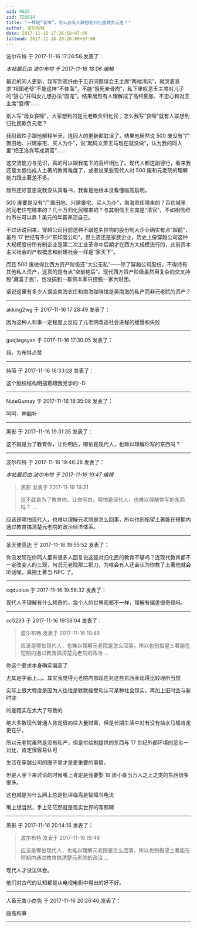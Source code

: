 ```yaml
---
aid: 9025
zid: 726814
title: "一样是“哀嚎”，怎么会有人联想到归化民欺负元老？"
author: 波尔布特
date: 2017-11-16 17:26:58+07:00
lastmod: 2017-11-16 20:26:00+07:00
---
```


波尔布特 于 2017-11-16 17:26:58 发表了：

_本帖最后由 波尔布特 于 2017-11-16 18:06 编辑_

最近的同人更新，我写到高纤由于见识问题误会王主席“两袖清风”，就哭着哀求“相国老爷”不能这样“不体面”，不能“饿死亲骨肉”，私下里叹息王主席对儿子的“狠心”并叫女儿想办法“固宠”。结果居然有人理解成了高纤膨胀、不忠心和对王主席“耍横”……

别人写“母女哀嚎”，大家想到的是元老欺负归化民；怎么我写“哀嚎”就有人联想到归化民欺负元老？

我耐着性子跟他解释半天，连同人的更新都耽误了，结果他居然说 500 废没有“广置田地、兴建豪宅、买人为仆”，说“起码文萧王马现在就没做”，认为我的同人里“把王洛宾写成清官”……

这交流能力与见识，真的可以跟我笔下的高纤相比了。现代人都这副德行，看来我还是太低估成人土著的教育难度了，或者说某些现代人对 500 废和元老院的理解能力跟土著差不多。

居然还好意思说我没认真看书，我看是他根本没看懂临高启明。

500 废要是没有“广置田地、兴建豪宅、买人为仆”，南海农庄哪来的？百仞城里的元老住宅哪来的？几十万归化民哪来的？与其相信王主席是“清官”，不如相信纽约市长可以靠 1 美元的年薪养活自己。

不过话说回来，穿越公司目前这种不跟姓名挂钩的股份制大企业确实有点“超前”，虽然 17 世纪有不少“东印度公司”，但主流还是家族企业，历史上像穿越公司这种大规模股份所有制企业是第二次工业革命中后期才在西方大规模流行的，此前资本主义社会的产权概念和封建社会一样是“家天下”。

而且 500 废做得比西方资产阶级还“大公无私”——除了穿越公司股份，不得持有其他私人资产，这真的是有点“空前绝后”。现代西方资产阶级虽然用复杂的交叉持股“藏富于民”，也没搞到一群资本家只控股一家大财团。

话说这里有多少人误会南海农庄和南海咖啡馆是吴南海的私产而非元老院的资产？

---

akking2wg 于 2017-11-16 17:28:49 发表了：

因为这种人和事一定程度上反应了元老院改造社会进程的缓慢和失败

---

guojiageyan 于 2017-11-16 17:30:05 发表了：

我，为布特点赞

---

持简 于 2017-11-16 18:33:28 发表了：

这个股权结构明摆着跟我党学的:-D

---

NuteGunray 于 2017-11-16 18:35:08 发表了：

呵呵，神脑补

---

黑影 于 2017-11-16 19:31:35 发表了：

这不就是为了教育你，让你明白，哪怕是现代人，也难以理解你写的东西吗？

---

波尔布特 于 2017-11-16 19:46:28 发表了：

_本帖最后由 波尔布特 于 2017-11-16 19:47 编辑_

> 黑影 发表于 2017-11-16 19:31
>
> 这不就是为了教育你，让你明白，哪怕是现代人，也难以理解你写的东西吗？ ...

应该是哪怕现代人，也难以理解元老院是怎么回事，所以也别指望土著能在短期内通过教育搞清楚元老院的政治经济体系。

---

圣天使高达 于 2017-11-16 19:55:52 发表了：

你没发现在你同人里有很多人回复说这是对归化民的教育不够吗？连现代教育都不一定改变人的三观，何况元老院那二把刀，为啥会有人还会认为你教了土著他就会听话呢，真把土著当 NPC 了。

---

cqduoluo 于 2017-11-16 19:56:32 发表了：

现代人不理解有什么稀奇的，每个人的世界观都不一样，理解有偏差很奇怪吗。

---

cc5233 于 2017-11-16 19:58:04 发表了：

> 波尔布特 发表于 2017-11-16 19:46
>
> 应该是哪怕现代人，也难以理解元老院是怎么回事，所以也别指望土著能在短期内通过教育搞清楚元老院的政治 ...

你这个要求本身确实偏高了

尤其是字面上。。。其实我觉得元老院内部现在对这些东西表现得比较理所当然

实际上很大程度是因为人往往是默默接受和认可某种社会现实，再加上旧时空与新时空

的差距实在太大了导致的

绝大多数现代普通人肯定很向往大量财富，但是长期生活中对有没有抽水马桶肯定更在乎。

所以元老院虽然是没有私产，但是供给制提供的东西与 17 世纪外部环境的恶劣一对比，肯定很容易认可

生活在穿越公司的圈子里才是更重要的事情。

但是人坐下来讨论的时候嘴上肯定是我要娶 18 房小妾当万人之上之类的东西很多很多。

这也就是为什么网上总是批评临高是智障乌龟流

嘴上想当然，手上茫茫然就是现实世界的写照啊

---

黑影 于 2017-11-16 20:14:16 发表了：

> 波尔布特 发表于 2017-11-16 19:46
>
> 应该是哪怕现代人，也难以理解元老院是怎么回事，所以也别指望土著能在短期内通过教育搞清楚元老院的政治 ...

现代人才没法体会。

他们对古代的认知都是从电视电影中得出的好不好。

---

人畜无害小白免 于 2017-11-16 20:26:40 发表了：

曲高和寡

---
